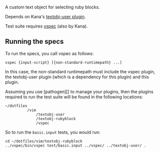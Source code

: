 A custom text object for selecting ruby blocks.

Depends on Kana's [textobj-user plugin][u].

Test suite requires [vspec][] (also by Kana).

Running the specs
-----------------

To run the specs, you call vspec as follows:

    vspec {input-script} [{non-standard-runtimepath} ...]

In this case, the non-standard runtimepath must include the vspec plugin, the textobj-user plugin (which is a dependency for this plugin) and this plugin.

Assuming you use [pathogen][] to manage your plugins, then the plugins required to run the test suite will be found in the following locations:

    ~/dotfiles
              /vim
                  /textobj-user
                  /textobj-rubyblock
                  /vspec

So to run the `basic.input` tests, you would run:

    cd ~/dotfiles/vim/textobj-rubyblock
    ../vspec/bin/vspec test/basic.input ../vspec/ ../textobj-user/ .



[u]: https://github.com/kana/vim-textobj-user
[vspec]: https://github.com/kana/vim-vspec
